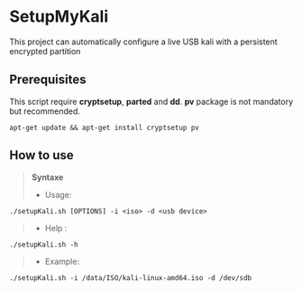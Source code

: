 # SetupMyKali
This project can automatically configure a live USB kali with a persistent encrypted partition

## Prerequisites

This script require **cryptsetup**, **parted** and **dd**. **pv** package is not mandatory but recommended.

    apt-get update && apt-get install cryptsetup pv

## How to use

>**Syntaxe**
>
> - Usage: 
    
    ./setupKali.sh [OPTIONS] -i <iso> -d <usb device>
> - Help :

    ./setupKali.sh -h
> -  Example: 
  
    ./setupKali.sh -i /data/ISO/kali-linux-amd64.iso -d /dev/sdb



